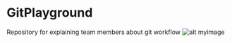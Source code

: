 # GitPlayground
Repository for explaining team members about git workflow
![alt myimage](https://source.unsplash.com/random/300×300/?fruit)
